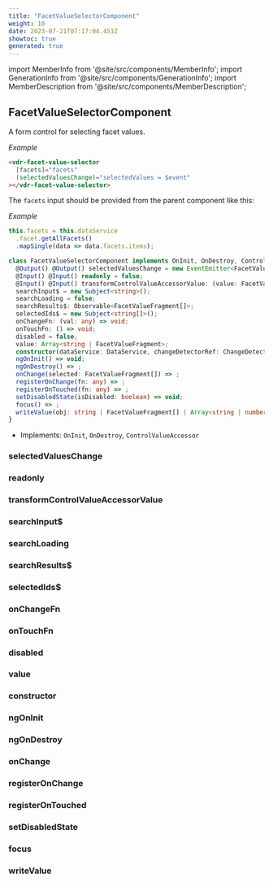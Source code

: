 ```yaml
---
title: "FacetValueSelectorComponent"
weight: 10
date: 2023-07-21T07:17:04.451Z
showtoc: true
generated: true
---
```

<!-- This file was generated from the Vendure source. Do not modify. Instead, re-run the "docs:build" script -->
import MemberInfo from '@site/src/components/MemberInfo';
import GenerationInfo from '@site/src/components/GenerationInfo';
import MemberDescription from '@site/src/components/MemberDescription';


## FacetValueSelectorComponent

<GenerationInfo sourceFile="packages/admin-ui/src/lib/core/src/shared/components/facet-value-selector/facet-value-selector.component.ts" sourceLine="42" packageName="@vendure/admin-ui" />

A form control for selecting facet values.

*Example*

```HTML
<vdr-facet-value-selector
  [facets]="facets"
  (selectedValuesChange)="selectedValues = $event"
></vdr-facet-value-selector>
```
The `facets` input should be provided from the parent component
like this:

*Example*

```ts
this.facets = this.dataService
  .facet.getAllFacets()
  .mapSingle(data => data.facets.items);
```

```ts title="Signature"
class FacetValueSelectorComponent implements OnInit, OnDestroy, ControlValueAccessor {
  @Output() @Output() selectedValuesChange = new EventEmitter<FacetValueFragment[]>();
  @Input() @Input() readonly = false;
  @Input() @Input() transformControlValueAccessorValue: (value: FacetValueFragment[]) => any[] = value => value;
  searchInput$ = new Subject<string>();
  searchLoading = false;
  searchResults$: Observable<FacetValueFragment[]>;
  selectedIds$ = new Subject<string[]>();
  onChangeFn: (val: any) => void;
  onTouchFn: () => void;
  disabled = false;
  value: Array<string | FacetValueFragment>;
  constructor(dataService: DataService, changeDetectorRef: ChangeDetectorRef)
  ngOnInit() => void;
  ngOnDestroy() => ;
  onChange(selected: FacetValueFragment[]) => ;
  registerOnChange(fn: any) => ;
  registerOnTouched(fn: any) => ;
  setDisabledState(isDisabled: boolean) => void;
  focus() => ;
  writeValue(obj: string | FacetValueFragment[] | Array<string | number> | null) => void;
}
```
* Implements: <code>OnInit</code>, <code>OnDestroy</code>, <code>ControlValueAccessor</code>



<div className="members-wrapper">

### selectedValuesChange

<MemberInfo kind="property" type=""   />


### readonly

<MemberInfo kind="property" type=""   />


### transformControlValueAccessorValue

<MemberInfo kind="property" type="(value: FacetValueFragment[]) =&#62; any[]"   />


### searchInput$

<MemberInfo kind="property" type=""   />


### searchLoading

<MemberInfo kind="property" type=""   />


### searchResults$

<MemberInfo kind="property" type="Observable&#60;FacetValueFragment[]&#62;"   />


### selectedIds$

<MemberInfo kind="property" type=""   />


### onChangeFn

<MemberInfo kind="property" type="(val: any) =&#62; void"   />


### onTouchFn

<MemberInfo kind="property" type="() =&#62; void"   />


### disabled

<MemberInfo kind="property" type=""   />


### value

<MemberInfo kind="property" type="Array&#60;string | FacetValueFragment&#62;"   />


### constructor

<MemberInfo kind="method" type="(dataService: <a href='/docs/reference/admin-ui-api/providers/data-service#dataservice'>DataService</a>, changeDetectorRef: ChangeDetectorRef) => FacetValueSelectorComponent"   />


### ngOnInit

<MemberInfo kind="method" type="() => void"   />


### ngOnDestroy

<MemberInfo kind="method" type="() => "   />


### onChange

<MemberInfo kind="method" type="(selected: FacetValueFragment[]) => "   />


### registerOnChange

<MemberInfo kind="method" type="(fn: any) => "   />


### registerOnTouched

<MemberInfo kind="method" type="(fn: any) => "   />


### setDisabledState

<MemberInfo kind="method" type="(isDisabled: boolean) => void"   />


### focus

<MemberInfo kind="method" type="() => "   />


### writeValue

<MemberInfo kind="method" type="(obj: string | FacetValueFragment[] | Array&#60;string | number&#62; | null) => void"   />




</div>
